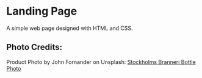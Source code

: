 # Landing Page 

A simple web page designed with HTML and CSS.


## Photo Credits:
Product Photo by John Fornander on Unsplash: [Stockholms Branneri Bottle Photo](https://unsplash.com/photos/stockholms-branneri-bottle-m2WpKnlLcEc)
  
